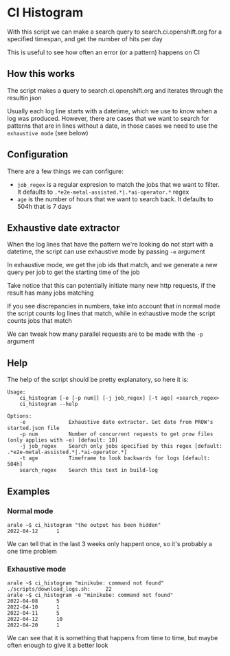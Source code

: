 # CI Histogram

With this script we can make a search query to search.ci.openshift.org for a specified timespan, and get the number of hits per day

This is useful to see how often an error (or a pattern) happens on CI

## How this works
The script makes a query to search.ci.openshift.org and iterates through the resultin json

Usually each log line starts with a datetime, which we use to know when a log was produced. However, there are cases that we want to search for patterns that are in lines without a date, in those cases we need to use the `exhaustive mode` (see below)

## Configuration
There are a few things we can configure:
- `job_regex` is a regular expresion to match the jobs that we want to filter. It defaults to `.*e2e-metal-assisted.*|.*ai-operator.*` regex
- `age` is the number of hours that we want to search back. It defaults to 504h that is 7 days

## Exhaustive date extractor
When the log lines that have the pattern we're looking do not start with a datetime, the script can use exhaustive mode by passing `-e` argument

In exhaustive mode, we get the job ids that match, and we generate a new query per job to get the starting time of the job

Take notice that this can potentially initiate many new http requests, if the result has many jobs matching

If you see discrepancies in numbers, take into account that in normal mode the script counts log lines that match, while in exhaustive mode the script counts jobs that match

We can tweak how many parallel requests are to be made with the `-p` argument

## Help
The help of the script should be pretty explanatory, so here it is:
~~~
Usage:
    ci_histogram [-e [-p num]] [-j job_regex] [-t age] <search_regex>
    ci_histogram --help

Options:
    -e              Exhaustive date extractor. Get date from PROW's started.json file
    -p num          Number of concurrent requests to get prow files (only applies with -e) [default: 10]
    -j job_regex    Search only jobs specified by this regex [default: .*e2e-metal-assisted.*|.*ai-operator.*]
    -t age          Timeframe to look backwards for logs [default: 504h]
    search_regex    Search this text in build-log
~~~

## Examples

### Normal mode
~~~
arale ~$ ci_histogram "the output has been hidden"
2022-04-12      1
~~~
We can tell that in the last 3 weeks only happent once, so it's probably a one time problem


### Exhaustive mode
~~~
arale ~$ ci_histogram "minikube: command not found"
./scripts/download_logs.sh:     22
arale ~$ ci_histogram -e "minikube: command not found"
2022-04-08      5
2022-04-10      1
2022-04-11      5
2022-04-12      10
2022-04-20      1
~~~
We can see that it is something that happens from time to time, but maybe often enough to give it a better look
